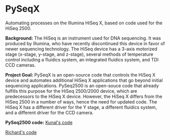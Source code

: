 # PySeqX
Automating processes on the Illumina HiSeq X, based on code used for the HiSeq 2500.

**Background:** 
The HiSeq is an instrument used for DNA sequencing. 
It was produced by Illumina, who have recently discontinued this device in favor of newer sequencing technology.
The HiSeq device has a 3-axis motorized stage (x-stage, y-stage, and z-stage), several methods of temperature control including a fluidics system, an integrated fluidics system, and TDI CCD cameras.

**Project Goal:**
PySeqX is an open-source code that controls the HiSeq X device and automates additional HiSeq X applications that go beyond initial sequencing applications. 
PySeq2500 is an open-souce code that already fulfills this purpose for the HiSeq 2500/2000 device, which are predecessors to the HiSeq X device. However, the HiSeq X differs from the HiSeq 2500 in a number of ways, hence the need for updated code.
The HiSeq X has a different driver for the Y stage, a different fluidics system, and a different driver for the CCD camera. 

**PySeq2500 code:**
[Kunal's code](https://github.com/nygctech/PySeq2500/tree/f9445216be3d521b8bdf643b8dd5a73801bec6f3)

[Richard's code](https://github.com/chaichontat/pyseq2501)
